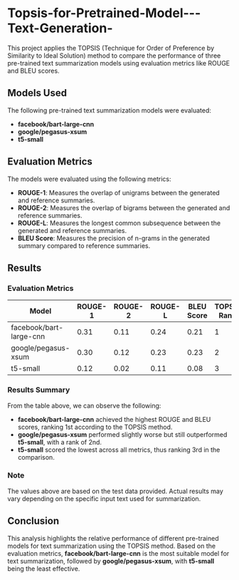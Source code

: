 # Topsis-for-Pretrained-Model---Text-Generation-

This project applies the TOPSIS (Technique for Order of Preference by Similarity to Ideal Solution) method to compare the performance of three pre-trained text summarization models using evaluation metrics like ROUGE and BLEU scores.

## Models Used

The following pre-trained text summarization models were evaluated:

- **facebook/bart-large-cnn**
- **google/pegasus-xsum**
- **t5-small**

## Evaluation Metrics

The models were evaluated using the following metrics:

- **ROUGE-1**: Measures the overlap of unigrams between the generated and reference summaries.
- **ROUGE-2**: Measures the overlap of bigrams between the generated and reference summaries.
- **ROUGE-L**: Measures the longest common subsequence between the generated and reference summaries.
- **BLEU Score**: Measures the precision of n-grams in the generated summary compared to reference summaries.

## Results

### Evaluation Metrics

| Model                    | ROUGE-1 | ROUGE-2 | ROUGE-L | BLEU Score | TOPSIS Rank |
|--------------------------|---------|---------|---------|------------|-------------|
| facebook/bart-large-cnn   | 0.31    | 0.11    | 0.24    | 0.21       | 1           |
| google/pegasus-xsum       | 0.30    | 0.12    | 0.23    | 0.23       | 2           |
| t5-small                  | 0.12    | 0.02    | 0.11    | 0.08       | 3           |

### Results Summary

From the table above, we can observe the following:

- **facebook/bart-large-cnn** achieved the highest ROUGE and BLEU scores, ranking 1st according to the TOPSIS method.
- **google/pegasus-xsum** performed slightly worse but still outperformed **t5-small**, with a rank of 2nd.
- **t5-small** scored the lowest across all metrics, thus ranking 3rd in the comparison.

### Note

The values above are based on the test data provided. Actual results may vary depending on the specific input text used for summarization.

## Conclusion

This analysis highlights the relative performance of different pre-trained models for text summarization using the TOPSIS method. Based on the evaluation metrics, **facebook/bart-large-cnn** is the most suitable model for text summarization, followed by **google/pegasus-xsum**, with **t5-small** being the least effective.
